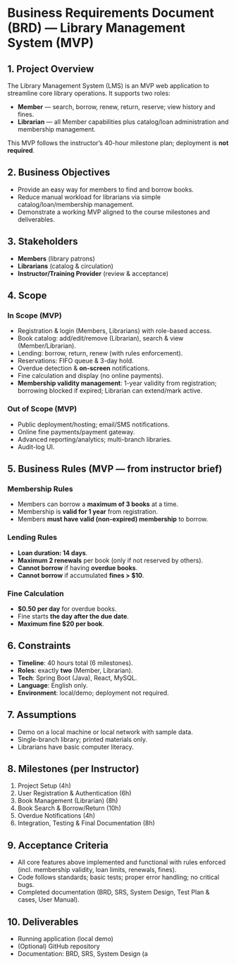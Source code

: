 # Business Requirements Document (BRD) — Library Management System (MVP)

## 1. Project Overview

The Library Management System (LMS) is an MVP web application to streamline core library operations. It supports two roles:

- **Member** — search, borrow, renew, return, reserve; view history and fines.
- **Librarian** — all Member capabilities plus catalog/loan administration and membership management.

This MVP follows the instructor’s 40-hour milestone plan; deployment is **not required**.

## 2. Business Objectives

- Provide an easy way for members to find and borrow books.
- Reduce manual workload for librarians via simple catalog/loan/membership management.
- Demonstrate a working MVP aligned to the course milestones and deliverables.

## 3. Stakeholders

- **Members** (library patrons)
- **Librarians** (catalog & circulation)
- **Instructor/Training Provider** (review & acceptance)

## 4. Scope

### In Scope (MVP)

- Registration & login (Members, Librarians) with role-based access.
- Book catalog: add/edit/remove (Librarian), search & view (Member/Librarian).
- Lending: borrow, return, renew (with rules enforcement).
- Reservations: FIFO queue & 3-day hold.
- Overdue detection & **on-screen** notifications.
- Fine calculation and display (no online payments).
- **Membership validity management**: 1-year validity from registration; borrowing blocked if expired; Librarian can extend/mark active.

### Out of Scope (MVP)

- Public deployment/hosting; email/SMS notifications.
- Online fine payments/payment gateway.
- Advanced reporting/analytics; multi-branch libraries.
- Audit-log UI.

## 5. Business Rules (MVP — from instructor brief)

### Membership Rules

- Members can borrow a **maximum of 3 books** at a time.
- Membership is **valid for 1 year** from registration.
- Members **must have valid (non-expired) membership** to borrow.

### Lending Rules

- **Loan duration: 14 days**.
- **Maximum 2 renewals** per book (only if not reserved by others).
- **Cannot borrow** if having **overdue books**.
- **Cannot borrow** if accumulated **fines > $10**.

### Fine Calculation

- **$0.50 per day** for overdue books.
- Fine starts **the day after the due date**.
- **Maximum fine $20 per book**.

## 6. Constraints

- **Timeline**: 40 hours total (6 milestones).
- **Roles**: exactly **two** (Member, Librarian).
- **Tech**: Spring Boot (Java), React, MySQL.
- **Language**: English only.
- **Environment**: local/demo; deployment not required.

## 7. Assumptions

- Demo on a local machine or local network with sample data.
- Single-branch library; printed materials only.
- Librarians have basic computer literacy.

## 8. Milestones (per Instructor)

1. Project Setup (4h)
2. User Registration & Authentication (6h)
3. Book Management (Librarian) (8h)
4. Book Search & Borrow/Return (10h)
5. Overdue Notifications (4h)
6. Integration, Testing & Final Documentation (8h)

## 9. Acceptance Criteria

- All core features above implemented and functional with rules enforced (incl. membership validity, loan limits, renewals, fines).
- Code follows standards; basic tests; proper error handling; no critical bugs.
- Completed documentation (BRD, SRS, System Design, Test Plan & cases, User Manual).

## 10. Deliverables

- Running application (local demo)
- (Optional) GitHub repository
- Documentation: BRD, SRS, System Design (a
